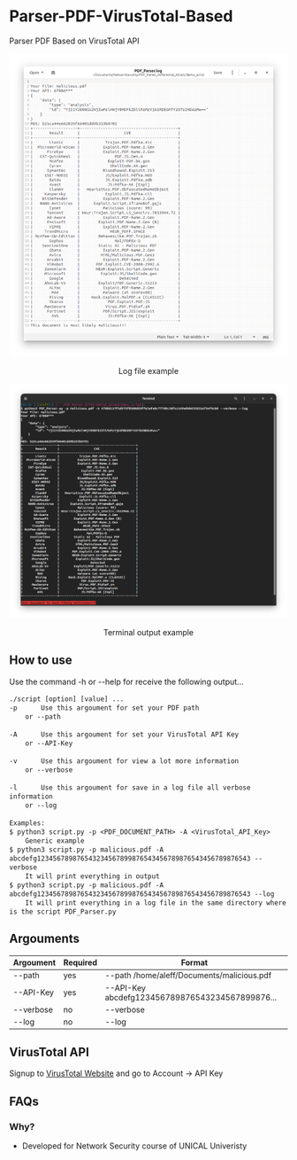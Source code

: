 # Parser-PDF-VirusTotal-Based
Parser PDF Based on VirusTotal API

![](docs/log%20file.png)
<center>Log file example</center>


![](docs/terminal%20verbose.png)
<center>Terminal output example</center>


## How to use

Use the command -h or --help for receive the following output...

```
./script [option] [value] ...
-p		Use this argoument for set your PDF path
    or --path

-A		Use this argoument for set your VirusTotal API Key
    or --API-Key

-v		Use this argoument for view a lot more information
    or --verbose

-l		Use this argoument for save in a log file all verbose information
    or --log

Examples:
$ python3 script.py -p <PDF_DOCUMENT_PATH> -A <VirusTotal_API_Key>
	Generic example
$ python3 script.py -p malicious.pdf -A abcdefg123456789876543234567899876543456789876543456789876543 --verbose
	It will print everything in output
$ python3 script.py -p malicious.pdf -A abcdefg123456789876543234567899876543456789876543456789876543 --log
	It will print everything in a log file in the same directory where is the script PDF_Parser.py
```

## Argouments

|Argoument|Required|Format|
|--|--|--|
|--path|yes|--path /home/aleff/Documents/malicious.pdf|
|--API-Key|yes|--API-Key abcdefg123456789876543234567899876...|
|--verbose|no|--verbose|
|--log|no|--log|

## VirusTotal API

Signup to [VirusTotal Website](https://www.virustotal.com/gui/join-us) and go to Account -> API Key

## FAQs

### Why?
- Developed for Network Security course of UNICAL Univeristy